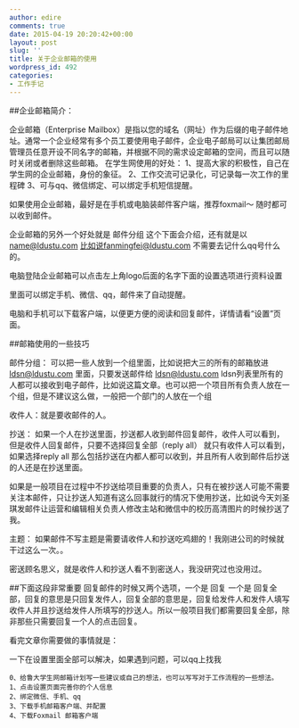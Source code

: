 ```yaml
---
author: edire
comments: true
date: 2015-04-19 20:20:42+00:00
layout: post
slug: ''
title: 关于企业邮箱的使用
wordpress_id: 492
categories:
- 工作手记
---
```


##企业邮箱简介：

企业邮箱（Enterprise Mailbox）是指以您的域名（网址）作为后缀的电子邮件地址。通常一个企业经常有多个员工要使用电子邮件，企业电子邮局可以让集团邮局管理员任意开设不同名字的邮箱，并根据不同的需求设定邮箱的空间，而且可以随时关闭或者删除这些邮箱。
在学生网使用的好处：
    1、提高大家的积极性，自己在学生网的企业邮箱，身份的象征。
    2、工作交流可记录化，可记录每一次工作的里程碑
    3、可与qq、微信绑定、可以绑定手机短信提醒。

如果使用企业邮箱，最好是在手机或电脑装邮件客户端，推荐foxmail～ 随时都可以收到邮件。

企业邮箱的另外一个好处就是 邮件分组 这个下面会介绍，还有就是以 name@ldustu.com  比如说fanmingfei@ldustu.com  不需要去记什么qq号什么的。

电脑登陆企业邮箱可以点击左上角logo后面的名字下面的设置选项进行资料设置

里面可以绑定手机、微信、qq，邮件来了自动提醒。

电脑和手机可以下载客户端，以便更方便的阅读和回复邮件，详情请看“设置”页面。


##邮箱使用的一些技巧

邮件分组：
可以把一些人放到一个组里面，比如说把大三的所有的邮箱放进 ldsn@ldustu.com 里面，只要发送邮件给 ldsn@ldustu.com  ldsn列表里所有的人都可以接收到电子邮件，比如说这篇文章。也可以把一个项目所有负责人放在一个组，但是不建议这么做，一般把一个部门的人放在一个组

收件人：就是要收邮件的人。

抄送： 如果一个人在抄送里面，抄送都人收到邮件回复邮件，收件人可以看到，但是收件人回复邮件，只要不选择回复全部（reply all） 就只有收件人可以看到，如果选择reply all 那么包括抄送在内都人都可以收到，并且所有人收到邮件后抄送的人还是在抄送里面。

如果是一般项目在过程中不抄送给项目重要的负责人，只有在被抄送人可能不需要关注本邮件，只让抄送人知道有这么回事就行的情况下使用抄送，比如说今天刘圣琪发邮件让运营和编辑相关负责人修改主站和微信中的校历高清图片的时候抄送了我。

主题： 如果邮件不写主题是需要请收件人和抄送吃鸡翅的！我刚进公司的时候就干过这么一次。。

密送顾名思义，就是收件人和抄送人看不到密送人，我没研究过也没用过。

##下面这段非常重要
回复邮件的时候又两个选项，一个是 回复 一个是 回复全部，回复的意思是只回复发件人，回复全部的意思是，回复给发件人和发件人填写收件人并且抄送给发件人所填写的抄送人。所以一般项目我们都需要回复全部，除非那些只需要回复一个人的点击回复。

看完文章你需要做的事情就是：

一下在设置里面全部可以解决，如果遇到问题，可以qq上找我

    0、给鲁大学生网邮箱计划写一些建议或自己的想法，也可以写写对于工作流程的一些想法。
    1、点击设置页面完善你的个人信息
    2、绑定微信、手机、qq
    3、下载手机邮箱客户端、并配置
    4、下载Foxmail 邮箱客户端
